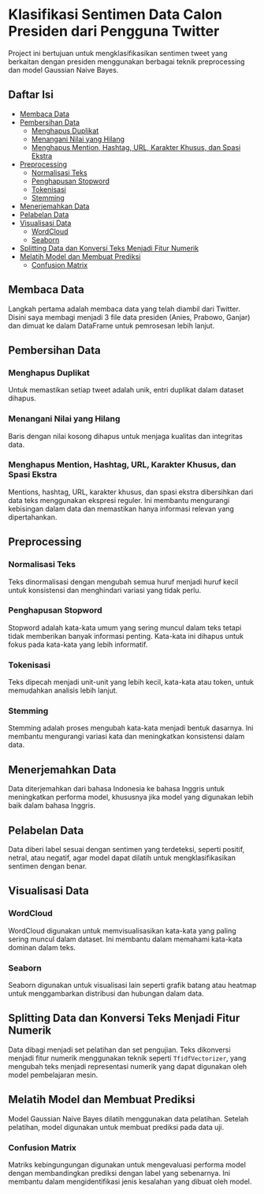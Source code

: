 # Klasifikasi Sentimen Data Calon Presiden dari Pengguna Twitter

Project ini bertujuan untuk mengklasifikasikan sentimen tweet yang berkaitan dengan presiden menggunakan berbagai teknik preprocessing dan model Gaussian Naive Bayes.

## Daftar Isi
- [Membaca Data](#membaca-data)
- [Pembersihan Data](#pembersihan-data)
  - [Menghapus Duplikat](#menghapus-duplikat)
  - [Menangani Nilai yang Hilang](#menangani-nilai-yang-hilang)
  - [Menghapus Mention, Hashtag, URL, Karakter Khusus, dan Spasi Ekstra](#menghapus-mention-hashtag-url-karakter-khusus-dan-spasi-ekstra)
- [Preprocessing](#preprocessing)
  - [Normalisasi Teks](#normalisasi-teks)
  - [Penghapusan Stopword](#penghapusan-stopword)
  - [Tokenisasi](#tokenisasi)
  - [Stemming](#stemming)
- [Menerjemahkan Data](#menerjemahkan-data)
- [Pelabelan Data](#pelabelan-data)
- [Visualisasi Data](#visualisasi-data)
  - [WordCloud](#wordcloud)
  - [Seaborn](#seaborn)
- [Splitting Data dan Konversi Teks Menjadi Fitur Numerik](#splitting-data-dan-konversi-teks-menjadi-fitur-numerik)
- [Melatih Model dan Membuat Prediksi](#melatih-model-dan-membuat-prediksi)
  - [Confusion Matrix](#confusion-matrix)

## Membaca Data

Langkah pertama adalah membaca data yang telah diambil dari Twitter. Disini saya membagi menjadi 3 file data presiden (Anies, Prabowo, Ganjar) dan dimuat ke dalam DataFrame untuk pemrosesan lebih lanjut.

## Pembersihan Data

### Menghapus Duplikat

Untuk memastikan setiap tweet adalah unik, entri duplikat dalam dataset dihapus.

### Menangani Nilai yang Hilang

Baris dengan nilai kosong dihapus untuk menjaga kualitas dan integritas data.

### Menghapus Mention, Hashtag, URL, Karakter Khusus, dan Spasi Ekstra

Mentions, hashtag, URL, karakter khusus, dan spasi ekstra dibersihkan dari data teks menggunakan ekspresi reguler. Ini membantu mengurangi kebisingan dalam data dan memastikan hanya informasi relevan yang dipertahankan.

## Preprocessing

### Normalisasi Teks

Teks dinormalisasi dengan mengubah semua huruf menjadi huruf kecil untuk konsistensi dan menghindari variasi yang tidak perlu.

### Penghapusan Stopword

Stopword adalah kata-kata umum yang sering muncul dalam teks tetapi tidak memberikan banyak informasi penting. Kata-kata ini dihapus untuk fokus pada kata-kata yang lebih informatif.

### Tokenisasi

Teks dipecah menjadi unit-unit yang lebih kecil, kata-kata atau token, untuk memudahkan analisis lebih lanjut.

### Stemming

Stemming adalah proses mengubah kata-kata menjadi bentuk dasarnya. Ini membantu mengurangi variasi kata dan meningkatkan konsistensi dalam data.

## Menerjemahkan Data

Data diterjemahkan dari bahasa Indonesia ke bahasa Inggris untuk meningkatkan performa model, khususnya jika model yang digunakan lebih baik dalam bahasa Inggris.

## Pelabelan Data

Data diberi label sesuai dengan sentimen yang terdeteksi, seperti positif, netral, atau negatif, agar model dapat dilatih untuk mengklasifikasikan sentimen dengan benar.

## Visualisasi Data

### WordCloud

WordCloud digunakan untuk memvisualisasikan kata-kata yang paling sering muncul dalam dataset. Ini membantu dalam memahami kata-kata dominan dalam teks.

### Seaborn

Seaborn digunakan untuk visualisasi lain seperti grafik batang atau heatmap untuk menggambarkan distribusi dan hubungan dalam data.

## Splitting Data dan Konversi Teks Menjadi Fitur Numerik

Data dibagi menjadi set pelatihan dan set pengujian. Teks dikonversi menjadi fitur numerik menggunakan teknik seperti `TfidfVectorizer`, yang mengubah teks menjadi representasi numerik yang dapat digunakan oleh model pembelajaran mesin.

## Melatih Model dan Membuat Prediksi

Model Gaussian Naive Bayes dilatih menggunakan data pelatihan. Setelah pelatihan, model digunakan untuk membuat prediksi pada data uji. 

### Confusion Matrix

Matriks kebingungungan digunakan untuk mengevaluasi performa model dengan membandingkan prediksi dengan label yang sebenarnya. Ini membantu dalam mengidentifikasi jenis kesalahan yang dibuat oleh model.
